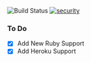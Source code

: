 ![Build Status](https://travis-ci.org/fdizile/point.svg)
[![security](https://hakiri.io/github/fdizile/point/master.svg)](https://hakiri.io/github/fdizile/point/master)

### To Do
- [x] Add New Ruby Support
- [x] Add Heroku Support
